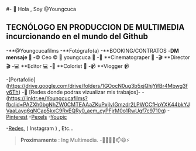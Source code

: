 #- 👋 Hola , Soy @Youngcuca
## **TECNÓLOGO EN PRODUCCION DE MULTIMEDIA** incurcionando en el mundo del Github
-**@Youngcucafilms
-**Fotógrafo(a)
-**BOOKING/CONTRATOS
-**DM mensaje 📩
-**©️ Ceo ©️ 📸 youngcuca 📸
-🎥 **Cinematograper 🎥
-🎬 **Director 🎬
-💻 **Editor 💻
-🎨 **Colorist 🎨
-📹 **Vlogger 📹



-[Portafolio] (https://drive.google.com/drive/folders/1GOocN0ug3b5xjQhjYifBr4Mbwg3fy6Th)
-👀 [Redes donde podras vizualizar mis trabajos]-
-(https://linktr.ee/Youngcucafilms?fbclid=PAZXh0bgNhZW0CMTEAAaZKuPxjlvIGmzdr2LPWCCfHpYXK44bkYJVaaLayq6qNCap5kxC9RvEQRy0_aem_cyPFjrM0o1RwUgf7c9710g)
-[Pinterest](https://co.pinterest.com/Youngcucafilms/)
-[Pexels](https://www.pexels.com/es-es/@youngcucafilms-1091646142/)
-[Youpic](https://youpic.com/youngcucafilms)

-[Redes]( Facebook ), ( Instagram ) , Etc...
>**Proximamente** : Ing Multimedia.
-👋👀🌱💞️📫😄⚡
<!---
Youngcuca/Youngcuca is a ✨ special ✨ repository because its `README.md` (this file) appears on your GitHub profile.
You can click the Preview link to take a look at your changes.
--->
